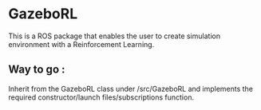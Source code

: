 # GazeboRL

This is a ROS package that enables the user to create simulation environment with a Reinforcement Learning.

## Way to go :

Inherit from the GazeboRL class under /src/GazeboRL and implements the required constructor/launch files/subscriptions function. 
